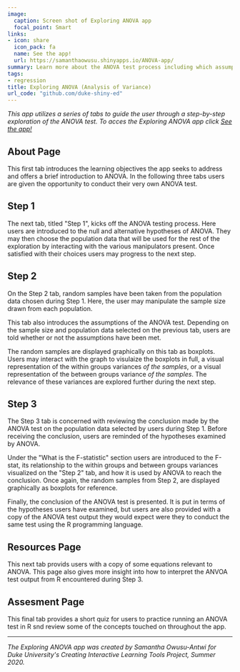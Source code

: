 ```yaml
---
image:
  caption: Screen shot of Exploring ANOVA app
  focal_point: Smart
links:
- icon: share
  icon_pack: fa
  name: See the app!
  url: https://samanthaowusu.shinyapps.io/ANOVA-app/
summary: Learn more about the ANOVA test process including which assumptions the test makes and the meaning behind the test conclusion.
tags:
- regression
title: Exploring ANOVA (Analysis of Variance)
url_code: "github.com/duke-shiny-ed"
---
```


*This app utilizes a series of tabs to guide the user through a step-by-step exploration of the ANOVA test. To acces the Exploring ANOVA app click [See the app!](https://samanthaowusu.shinyapps.io/ANOVA-app/)*

## About Page
This first tab introduces the learning objectives the app seeks to address and offers a brief introduction to ANOVA. In the following three tabs users are given the opportunity to conduct their very own ANOVA test.

## **Step 1**
The next tab, titled "Step 1", kicks off the ANOVA testing process. Here users are introduced to the null and alternative hypotheses of ANOVA. They may then choose the population data that will be used for the rest of the exploration by interacting with the various manipulators present. Once satisfied with their choices users may progress to the next step.

## **Step 2**
On the Step 2 tab, random samples have been taken from the population data chosen during Step 1. Here, the user may manipulate the sample size drawn from each population. 

This tab also introduces the assumptions of the ANOVA test. Depending on the sample size and population data selected on the previous tab, users are told whether or not the assumptions have been met.

The random samples are displayed graphically on this tab as boxplots. Users may interact with the graph to visulaize the boxplots in full, a visual representation of the within groups variances *of the samples*, or a visual representation of the between groups variance *of the samples*. The relevance of these variances are explored further during the next step.

## **Step 3**
The Step 3 tab is concerned with reviewing the conclusion made by the ANOVA test on the population data selected by users during Step 1. Before receiving the conclusion, users are reminded of the hypotheses examined by ANOVA. 

Under the "What is the F-statistic" section users are introduced to the F-stat, its relationship to the within groups and between groups variances visualized on the "Step 2" tab, and how it is used by ANOVA to reach the conclusion. Once again, the random samples from Step 2, are displayed graphically as boxplots for reference.

Finally, the conclusion of the ANOVA test is presented. It is put in terms of the hypotheses users have examined, but users are also provided with a copy of the ANOVA test output they would expect were they to conduct the same test using the R programming language.

## Resources Page
This next tab provids users with a copy of some equations relevant to ANOVA. This page also gives more insight into how to interpret the ANVOA test output from R encountered during Step 3.

## Assesment Page
This final tab provides a short quiz for users to practice running an ANOVA test in R snd review some of the concepts touched on throughout the app.

---
*The Exploring ANOVA app was created by Samantha Owusu-Antwi for Duke University's Creating Interactive Learning Tools Project, Summer 2020.*






